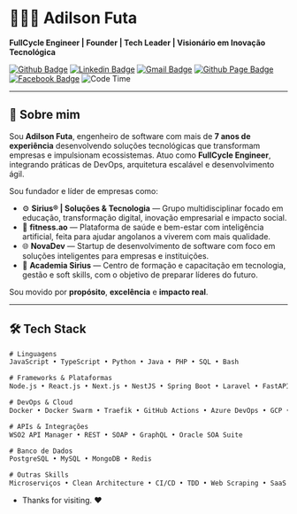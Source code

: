 # 👨🏽‍💻 Adilson Futa

**FullCycle Engineer | Founder | Tech Leader | Visionário em Inovação Tecnológica**

 [![Github Badge](https://img.shields.io/badge/-Github-000?style=flat-square&logo=Github&logoColor=white&link=https://github.com/GentilPinto)](https://github.com/adilsonfuta)
[![Linkedin Badge](https://img.shields.io/badge/-LinkedIn-blue?style=flat-square&logo=Linkedin&logoColor=white&link=https://www.linkedin.com/in/gentilpinto/)](https://www.linkedin.com/in/adilson-maria-52b534197/)
[![Gmail Badge](https://img.shields.io/badge/-Gmail-c14438?style=flat-square&logo=Gmail&logoColor=white&link=mailto:gentil.pinto.dev@gmail.com)](mailto:adilsonmariafuta@gmail.com)
[![Github Page Badge](https://img.shields.io/badge/-Github-000?style=flat-circle&logo=Github&logoColor=white&link=https://gentilpinto.github.io/my-page/)](https://adilsonfuta.github.io/)
[![Facebook Badge](https://img.shields.io/badge/-facebook-blue?style=flat-circle&logo=Facebook&logoColor=white&link=https://www.facebook.com/gentil.pinto2)](https://www.facebook.com/adilsonmariafuta/)
![Code Time](https://img.shields.io/endpoint?style=flat&url=https://codetime-api.datreks.com/badge/1946?logoColor=white%26project=%26recentMS=0%26showProject=false)

---

## 🚀 Sobre mim

Sou **Adilson Futa**, engenheiro de software com mais de **7 anos de experiência** desenvolvendo soluções tecnológicas que transformam empresas e impulsionam ecossistemas. Atuo como **FullCycle Engineer**, integrando práticas de DevOps, arquitetura escalável e desenvolvimento ágil.

Sou fundador e líder de empresas como:

- ⚙️ **Sirius® | Soluções & Tecnologia** — Grupo multidisciplinar focado em educação, transformação digital, inovação empresarial e impacto social.
- 📲 **fitness.ao** — Plataforma de saúde e bem-estar com inteligência artificial, feita para ajudar angolanos a viverem com mais qualidade.
- 🌐 **NovaDev** — Startup de desenvolvimento de software com foco em soluções inteligentes para empresas e instituições.
- 🏫 **Academia Sirius** — Centro de formação e capacitação em tecnologia, gestão e soft skills, com o objetivo de preparar líderes do futuro.

Sou movido por **propósito**, **excelência** e **impacto real**.

---

## 🛠️ Tech Stack

```txt
# Linguagens
JavaScript • TypeScript • Python • Java • PHP • SQL • Bash

# Frameworks & Plataformas
Node.js • React.js • Next.js • NestJS • Spring Boot • Laravel • FastAPI

# DevOps & Cloud
Docker • Docker Swarm • Traefik • GitHub Actions • Azure DevOps • GCP • Firebase

# APIs & Integrações
WSO2 API Manager • REST • SOAP • GraphQL • Oracle SOA Suite

# Banco de Dados
PostgreSQL • MySQL • MongoDB • Redis

# Outras Skills
Microserviços • Clean Architecture • CI/CD • TDD • Web Scraping • SaaS • OpenAPI
```
- Thanks for visiting. :heart:

